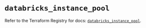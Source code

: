 # `databricks_instance_pool`

Refer to the Terraform Registry for docs: [`databricks_instance_pool`](https://registry.terraform.io/providers/databricks/databricks/1.35.0/docs/resources/instance_pool).

